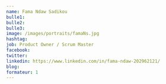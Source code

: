 ```yaml
---
name: Fama Ndaw Sadikou
bulle1:
bulle2:
bulle3: 
image: /images/portraits/famaNs.jpg
hashtag: 
job: Product Owner / Scrum Master
facebook: 
twitter: 
linkedin: https://www.linkedin.com/in/fama-ndaw-202962121/
blog: 
formateur: 1
---
```

